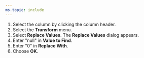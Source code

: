 ```yaml
---
ms.topic: include
---
```


1. Select the column by clicking the column header.
1. Select the **Transform** menu.
1. Select **Replace Values**. The **Replace Values** dialog appears.
1. Enter "null" in **Value to Find**.
1. Enter "0" in **Replace With**.
1. Choose **OK**.
